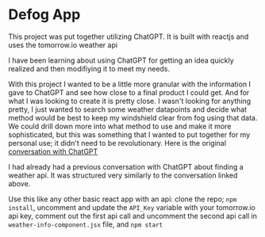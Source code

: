 # Defog App

This project was put together utilizing ChatGPT.
It is built with reactjs and uses the tomorrow.io weather api

I have been learning about using ChatGPT for getting an idea quickly realized and then modifiying it to meet my needs.

With this project I wanted to be a little more granular with the information I gave to ChatGPT and see how close to a final product I could get. And for what I was looking to create it is pretty close. I wasn't looking for anything pretty, I just wanted to search some weather datapoints and decide what method would be best to keep my windshield clear from fog using that data. We could drill down more into what method to use and make it more sophisticated, but this was something that I wanted to put together for my personal use; it didn't need to be revolutionary. Here is the original [conversation with ChatGPT](https://chat.openai.com/share/27b4888e-2ad9-4822-97e7-b146d9a17ae1)

I had already had a previous conversation with ChatGPT about finding a weather api. It was structured very similarly to the conversation linked above.

Use this like any other basic react app with an api: clone the repo; `npm install`, uncomment and update the `API_Key` variable with your tomorrow.io api key, comment out the first api call and uncomment the second api call in `weather-info-component.jsx` file, and `npm start`
